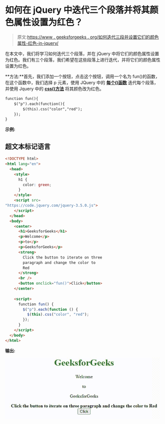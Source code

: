 # 如何在 jQuery 中迭代三个段落并将其颜色属性设置为红色？

> 原文:[https://www . geeksforgeeks . org/如何迭代三段并设置它们的颜色属性-红色-in-jquery/](https://www.geeksforgeeks.org/how-to-iterate-over-three-paragraphs-and-sets-their-color-property-red-in-jquery/)

在本文中，我们将学习如何迭代三个段落，并在 jQuery 中将它们的颜色属性设置为红色。我们有三个段落，我们希望在这些段落上进行迭代，并将它们的颜色属性设置为红色。

**方法:**首先，我们添加一个按钮，点击这个按钮，调用一个名为 fun()的函数，在这个函数中，我们选择 p 元素，使用 JQuery 中的 **[每个()函数](https://www.geeksforgeeks.org/jquery-misc-each-method/)** 迭代每个段落，并使用 Jquery 中的 **[css()方法](https://www.geeksforgeeks.org/jquery-css-method/)** 将其颜色改为红色。

```html
function fun(){
    $("p").each(function(){
        $(this).css("color","red");
    });
}
```

**示例:**

## 超文本标记语言

```html
<!DOCTYPE html>
<html lang="en">
  <head>
    <style>
      h1 {
        color: green;
      }
    </style>
    <script src=
"https://code.jquery.com/jquery-3.5.0.js">
    </script>
  </head>
  <body>
    <center>
      <h1>GeeksforGeeks</h1>
      <p>Welcome</p>
      <p>to</p>
      <p>GeeksforGeeks</p>
      <strong>
        Click the button to iterate on three
        paragraph and change the color to
        Red
      </strong>
      <br />
      <button onclick="fun()">Click</button>
    </center>

    <script>
      function fun() {
        $("p").each(function () {
          $(this).css("color", "red");
        });
      }
    </script>
  </body>
</html>
```

**输出:**

![](img/61d2003b750647acd74bdb4e9709d6bd.png)
